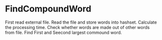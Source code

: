 # FindCompoundWord

First read external file.
Read the file and store words into hashset.
Calculate the processing time.
Check whether words are made out of other words from file.
Find First and Seecond largest commound word.

